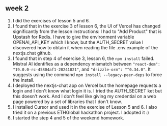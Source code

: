 ## week 2

1. I did the exercises of lesson 5 and 6.
2. I found that in the exercise 3 of lesson 6, the UI of Vercel has changed significantly from the lesson instructions: I had to "Add Product" that is Upstash for Redis. I have to give the environment variable OPENAI_API_KEY which I know, but the AUTH_SECRET value I discovered how to obtain it when reading the file .env.example of the nextjs.chat github.
3. I found that in step 4 of exercise 3, lesson 6, the `npm install` failed. Mistral AI identifies as a dependency mismatch between `"react-dom": "19.0.0-rc-45804af1-20241021"`, and `"drizzle-orm": "^0.34.0"`. It suggests using the command `npm install --legacy-peer-deps` to force the install. 
4. I deployed the nextjs-chat app on Vercel but the homepage requests a login and I don't know what login it is. I tried the AUTH_SECRET ket but this doesn't work. And I don't feel like giving my credential on a web page powered by a set of libraries that I don't know.
5. I installed Cursor and used it in the exercise of Lesson 5 and 6. I also tried it on a previous ETHGlobal hackathon project. I adopted it :)
6. I started the step 4 and 5 of the weekend homework.